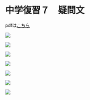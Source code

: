 # 中学復習７　疑問文

pdfは[こちら](https://drive.google.com/file/d/1DydNEqB4fWKm5pbx-6scgVVAD4Qdni5k/view?usp=sharing)  

![](07/1.png)  

![](07/2.png)  

![](07/3.png)  

![](07/4.png)  

![](07/5.png)  

![](07/6.png)  

![](07/7.png)  